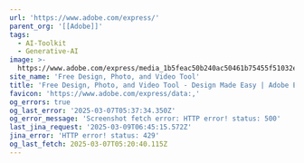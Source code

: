 ```yaml
---
url: 'https://www.adobe.com/express/'
parent_org: '[[Adobe]]'
tags:
  - AI-Toolkit
  - Generative-AI
image: >-
  https://www.adobe.com/express/media_1b5feac50b240ac50461b75455f51032ee15e002d.jpeg?width=1200&format=pjpg&optimize=medium
site_name: 'Free Design, Photo, and Video Tool'
title: 'Free Design, Photo, and Video Tool - Design Made Easy | Adobe Express'
favicon: 'https://www.adobe.com/express/data:,'
og_errors: true
og_last_error: '2025-03-07T05:37:34.350Z'
og_error_message: 'Screenshot fetch error: HTTP error! status: 500'
last_jina_request: '2025-03-09T06:45:15.572Z'
jina_error: 'HTTP error! status: 429'
og_last_fetch: 2025-03-07T05:20:40.115Z
---
```


